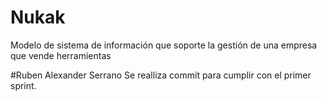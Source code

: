 # Nukak
Modelo de sistema de información que soporte la gestión de una empresa que vende herramientas

#Ruben Alexander Serrano
Se realliza commit para cumplir con el primer sprint.